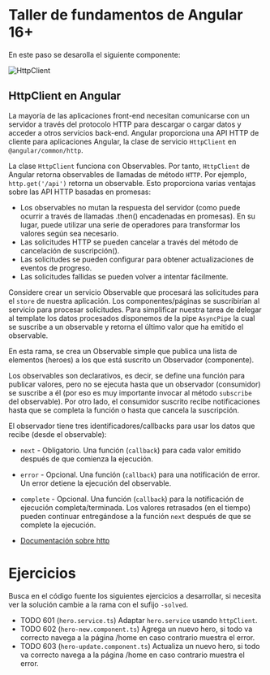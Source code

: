 # Taller de fundamentos de Angular 16+

En este paso se desarolla el siguiente componente:

![HttpClient](/docs/06.01-http-solved.gif)

## HttpClient en Angular

La mayoría de las aplicaciones front-end necesitan comunicarse con un servidor a través del protocolo HTTP para descargar o cargar datos y acceder a otros servicios back-end. Angular proporciona una API HTTP de cliente para aplicaciones Angular, la clase de servicio `HttpClient` en `@angular/common/http`.

La clase `HttpClient` funciona con Observables. Por tanto, `HttpClient` de Angular retorna observables de llamadas de método `HTTP`. Por ejemplo, `http.get('/api')` retorna un observable. Esto proporciona varias ventajas sobre las API HTTP basadas en promesas:

- Los observables no mutan la respuesta del servidor (como puede ocurrir a través de llamadas .then() encadenadas en promesas). En su lugar, puede utilizar una serie de operadores para transformar los valores según sea necesario.
- Las solicitudes HTTP se pueden cancelar a través del método de cancelación de suscripción().
- Las solicitudes se pueden configurar para obtener actualizaciones de eventos de progreso.
- Las solicitudes fallidas se pueden volver a intentar fácilmente.

Considere crear un servicio Observable que procesará las solicitudes para el `store` de nuestra aplicación.
Los componentes/páginas se suscribirían al servicio para procesar solicitudes.
Para simplificar nuestra tarea de delegar al template los datos procesados disponemos de la pipe `AsyncPipe` la cual se suscribe a un observable y retorna el último valor que ha emitido el observable.

En esta rama, se crea un Observable simple que publica una lista de elementos (heroes) a los que está suscrito un Observador (componente).

Los observables son declarativos, es decir, se define una función para publicar valores, pero no se ejecuta hasta que un observador (consumidor) se suscribe a él (por eso es muy importante invocar al método `subscribe` del observable).
Por otro lado, el consumidor suscrito recibe notificaciones hasta que se completa la función o hasta que cancela la suscripción.

El observador tiene tres identificadores/callbacks para usar los datos que recibe (desde el observable):

- `next` - Obligatorio. Una función (`callback`) para cada valor emitido después de que comienza la ejecución.
- `error` - Opcional. Una función (`callback`) para una notificación de error. Un error detiene la ejecución del observable.
- `complete` - Opcional. Una función (`callback`) para la notificación de ejecución completa/terminada. Los valores retrasados (en el tiempo) pueden continuar entregándose a la función `next` después de que se complete la ejecución.

- [Documentación sobre http](https://angular.io/guide/http)

# Ejercicios

Busca en el código fuente los siguientes ejercicios a desarrollar, si necesita ver la solución cambie a la rama con el sufijo `-solved`.

- TODO 601 (`hero.service.ts`) Adaptar `hero.service` usando `httpClient`.
- TODO 602 (`hero-new.component.ts`) Agrega un nuevo hero, si todo va correcto navega a la página /home en caso contrario muestra el error.
- TODO 603 (`hero-update.component.ts`) Actualiza un nuevo hero, si todo va correcto navega a la página /home en caso contrario muestra el error.
